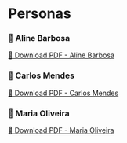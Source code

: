 # Personas

### 👤 Aline Barbosa
[📄 Download PDF - Aline Barbosa](Anexos/AlineBarbosa.pdf)

### 👤 Carlos Mendes
[📄 Download PDF - Carlos Mendes](Anexos/CarlosMendes.pdf)

### 👤 Maria Oliveira
[📄 Download PDF - Maria Oliveira](Anexos/MariaOliveira.pdf)
